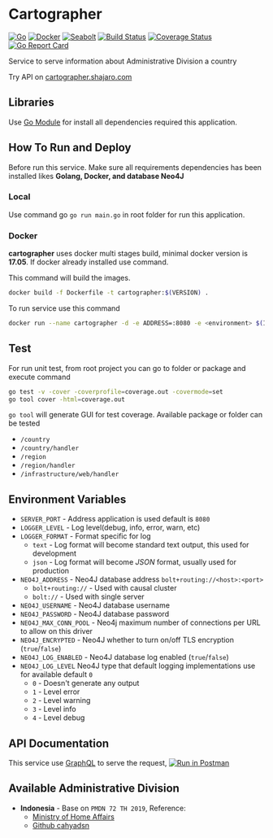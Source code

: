 # Cartographer

[![Go](https://img.shields.io/badge/go-1.14-00E5E6.svg)](https://golang.org/)
[![Docker](https://img.shields.io/badge/docker-19.03-2885E4.svg)](https://www.docker.com/)
[![Seabolt](https://img.shields.io/badge/seabolt-1.7.4-2885E4.svg)](https://github.com/neo4j-drivers/seabolt)
[![Build Status](https://travis-ci.org/dynastymasra/cartographer.svg?branch=master)](https://travis-ci.org/dynastymasra/cartographer)
[![Coverage Status](https://coveralls.io/repos/github/dynastymasra/cartographer/badge.svg?branch=master)](https://coveralls.io/github/dynastymasra/cartographer?branch=master)
[![Go Report Card](https://goreportcard.com/badge/github.com/dynastymasra/cartographer)](https://goreportcard.com/report/github.com/dynastymasra/cartographer)

Service to serve information about Administrative Division a country

Try API on [cartographer.shajaro.com](https://cartographer.shajaro.com/)

## Libraries

Use [Go Module](https://blog.golang.org/using-go-modules) for install all dependencies required this application.

## How To Run and Deploy

Before run this service. Make sure all requirements dependencies has been installed likes **Golang, Docker, and database Neo4J**

### Local

Use command go ```go run main.go``` in root folder for run this application.

### Docker

**cartographer** uses docker multi stages build, minimal docker version is **17.05**. If docker already installed use command.

This command will build the images.
```bash
docker build -f Dockerfile -t cartographer:$(VERSION) .
```

To run service use this command
```bash
docker run --name cartographer -d -e ADDRESS=:8080 -e <environment> $(IMAGE):$(VERSION)
```

## Test

For run unit test, from root project you can go to folder or package and execute command
```bash
go test -v -cover -coverprofile=coverage.out -covermode=set
go tool cover -html=coverage.out
```
`go tool` will generate GUI for test coverage. Available package or folder can be tested

- `/country`
- `/country/handler`
- `/region`
- `/region/handler`
- `/infrastructure/web/handler`

## Environment Variables

+ `SERVER_PORT` - Address application is used default is `8080`
+ `LOGGER_LEVEL` - Log level(debug, info, error, warn, etc)
+ `LOGGER_FORMAT` - Format specific for log
  - `text` - Log format will become standard text output, this used for development
  - `json` - Log format will become *JSON* format, usually used for production
+ `NEO4J_ADDRESS` - Neo4J database address `bolt+routing://<host>:<port>`
  - `bolt+routing://` - Used with causal cluster
  - `bolt://` - Used with single server
+ `NEO4J_USERNAME` - Neo4J database username
+ `NEO4J_PASSWORD` - Neo4J database password
+ `NEO4J_MAX_CONN_POOL` - Neo4j maximum number of connections per URL to allow on this driver
+ `NEO4J_ENCRYPTED` - Neo4J whether to turn on/off TLS encryption (`true`/`false`)
+ `NEO4J_LOG_ENABLED` - Neo4J database log enabled (`true`/`false`)
+ `NEO4J_LOG_LEVEL` Neo4J type that default logging implementations use for available default `0`
  - `0` - Doesn't generate any output
  - `1` - Level error
  - `2` - Level warning
  - `3` - Level info
  - `4` - Level debug

## API Documentation

This service use [GraphQL](https://graphql.org/) to serve the request, [![Run in Postman](https://run.pstmn.io/button.svg)](https://app.getpostman.com/run-collection/45953192904281df47f8)

## Available Administrative Division

+ **Indonesia** - Base on `PMDN 72 TH 2019`, Reference:
  - [Ministry of Home Affairs](https://www.kemendagri.go.id/files/2020/PMDN%2072%20TH%202019+lampiran.pdf)
  - [Github cahyadsn](https://github.com/cahyadsn/wilayah)